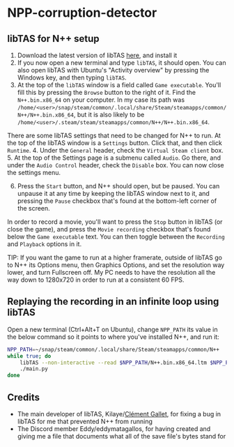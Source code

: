 # NPP-corruption-detector

## libTAS for N++ setup

1. Download the latest version of libTAS [here](https://ci.appveyor.com/project/clementgallet/libtas/build/artifacts), and install it
2. If you now open a new terminal and type `libTAS`, it should open. You can also open libTAS with Ubuntu's "Activity overview" by pressing the Windows key, and then typing `libTAS`.
3. At the top of the `libTAS` window is a field called `Game executable`. You'll fill this by pressing the `Browse` button to the right of it. Find the `N++.bin.x86_64` on your computer. In my case its path was `/home/<user>/snap/steam/common/.local/share/Steam/steamapps/common/N++/N++.bin.x86_64`, but it is also likely to be `/home/<user>/.steam/steam/steamapps/common/N++/N++.bin.x86_64`.

There are some libTAS settings that need to be changed for N++ to run.
At the top of the libTAS window is a `Settings` button. Click that, and then click `Runtime`. 4. Under the `General` header, check the `Virtual Steam client` box. 5. At the top of the Settings page is a submenu called `Audio`. Go there, and under the `Audio Control` header, check the `Disable` box. You can now close the settings menu.

6. Press the `Start` button, and N++ should open, but be paused. You can unpause it at any time by keeping the libTAS window next to it, and pressing the `Pause` checkbox that's found at the bottom-left corner of the screen.

In order to record a movie, you'll want to press the `Stop` button in libTAS (or close the game), and press the `Movie recording` checkbox that's found below the `Game executable` text. You can then toggle between the `Recording` and `Playback` options in it.

TIP:
If you want the game to run at a higher framerate, outside of libTAS go to N++ its Options menu, then Graphics Options, and set the resolution way lower, and turn Fullscreen off.
My PC needs to have the resolution all the way down to 1280x720 in order to run at a consistent 60 FPS.

## Replaying the recording in an infinite loop using libTAS

Open a new terminal (Ctrl+Alt+T on Ubuntu), change `NPP_PATH` its value in the below command so it points to where you've installed N++, and run it:

```bash
NPP_PATH=~/snap/steam/common/.local/share/Steam/steamapps/common/N++
while true; do
    libTAS --non-interactive --read $NPP_PATH/N++.bin.x86_64.ltm $NPP_PATH/N++.bin.x86_64
    ./main.py
done
```

## Credits

- The main developer of libTAS, Kilaye/[Clément Gallet](https://github.com/clementgallet), for fixing a bug in libTAS for me that prevented N++ from running
- The Discord member Eddy/eddymatagallos, for having created and giving me a file that documents what all of the save file's bytes stand for

